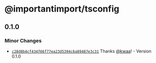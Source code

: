# @importantimport/tsconfig

## 0.1.0

### Minor Changes

- [`c28d8b4cf434f66f77ea23d5394c6a89487e3c31`](https://github.com/importantimport/config/commit/c28d8b4cf434f66f77ea23d5394c6a89487e3c31) Thanks [@kwaa](https://github.com/kwaa)! - Version 0.1.0
